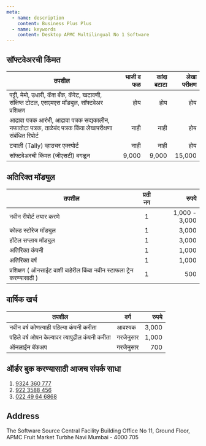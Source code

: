 ```yaml
---
meta:
  - name: description
    content: Business Plus Plus
  - name: keywords
    content: Desktop APMC Multilingual No 1 Software
---
```


## सॉफ्टवेअरची किंमत

| तपशील                                                                                                     | भाजी व फळ | कांदा बटाटा | लेखा परीक्षण |
| --------------------------------------------------------------------------------------------------------- | --------: | ----------: | -----------: |
| पट्टी, मेमो, उधारी, कॅश बँक, कॅरेट, खटावणी, संक्षिप्त टोटल, एसएमएस मॉड्युल, सॉफ्टवेअर प्रशिक्षण           |       होय |         होय |          होय |
| आढावा पत्रक आरंभी, आढावा पत्रक सद्यकालीन, नफातोटा पत्रक, ताळेबंद पत्रक किंवा लेखापरीक्षणा संबंधित रिपोर्ट |      नाही |        नाही |          होय |
| ट्याली (Tally) व्हाउचर एक्स्पोर्ट                                                                         |      नाही |        नाही |          होय |
| सॉफ्टवेअरची किंमत (जीएसटी) वगळून                                                                          |     9,000 |       9,000 |       15,000 |

## अतिरिक्त मॉड्युल

| तपशील                                                                 | प्रती नग |         रुपये |
| --------------------------------------------------------------------- | :------: | ------------: |
| नवीन रीपोर्ट तयार करणे                                                |    1     | 1,000 - 3,000 |
| कोल्ड स्टोरेज मॉड्युल                                                 |    1     |         3,000 |
| हॉटेल सप्लाय मॉड्युल                                                  |    1     |         3,000 |
| अतिरिक्त कंपनी                                                        |    1     |         1,000 |
| अतिरिक्त वर्ष                                                         |    1     |         1,000 |
| प्रशिक्षण ( ऑनसाईट वाशी बाहेरील किंवा नवीन स्टाफला ट्रेन करण्यासाठी ) |    1     |           500 |

## वार्षिक खर्च

| तपशील                                         | वर्ग      | रुपये |
| --------------------------------------------- | --------- | ----: |
| नवीन वर्ष कोणत्याही पहिल्या कंपनी करीता       | आवश्यक    | 3,000 |
| पहिले वर्ष ओपन केल्यावर त्यापुढील कंपनी करीता | गरजेनुसार | 1,000 |
| ऑनलाईन बॅकअप                                  | गरजेनुसार |   700 |

## ऑर्डर बुक करण्यासाठी आजच संपर्क साधा

1. <a href="tel:9324360777">9324 360 777</a>
1. <a href="tel:9223588456">922 3588 456</a>
1. <a href="tel:02249646868">022 49 64 6868</a>

## Address

The Software Source
Central Facility Building
Office No 11, Ground Floor,
APMC Fruit Market
Turbhe Navi Mumbai - 4000 705
